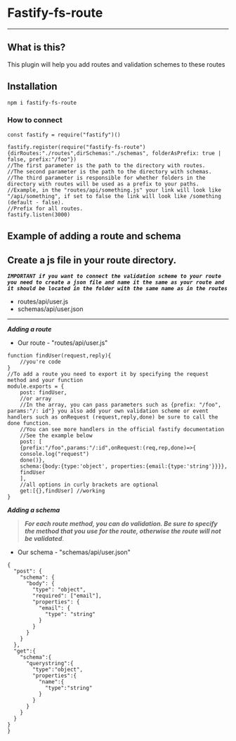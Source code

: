 # Fastify-fs-route
---
## What is this? 
This plugin will help you add routes and validation schemes to these routes

## Installation 
`npm i fastify-fs-route`

### How to connect
```
const fastify = require("fastify")()

fastify.register(require("fastify-fs-route"){dirRoutes:"./routes",dirSchemas:"./schemas", folderAsPrefix: true | false, prefix:"/foo"})
//The first parameter is the path to the directory with routes.
//The second parameter is the path to the directory with schemas.
//The third parameter is responsible for whether folders in the directory with routes will be used as a prefix to your paths. 
//Example, in the "routes/api/something.js" your link will look like "/api/something", if set to false the link will look like /something (default - false).
//Prefix for all routes.
fastify.listen(3000)
```

## Example of adding a route and schema

Сreate a js file in your route directory.
---
***`IMPORTANT if you want to connect the validation scheme to your route you need to create a json file and name it the same as your route and it should be located in the folder with the same name as in the routes`***

* routes/api/user.js
* schemas/api/user.json
---
***Adding a route***
* Our route - "routes/api/user.js"
```
function findUser(request,reply){
    //you're code
}
//To add a route you need to export it by specifying the request method and your function
module.exports = {
    post: findUser,
    //or array
    //In the array, you can pass parameters such as {prefix: "/foo", params:"/: id"} you also add your own validation scheme or event handlers such as onRequest (request,reply,done) be sure to call the done function.        
    //You can see more handlers in the official fastify documentation 
    //See the example below
    post: [
    {prefix:"/foo",params:"/:id",onRequest:(req,rep,done)=>{
    console.log("request") 
    done()},
    schema:{body:{type:'object', properties:{email:{type:'string'}}}},
    findUser
    ],
    //all options in curly brackets are optional
    get:[{},findUser] //working
}
```
***Adding a schema***

> ***For each route method, you can do validation.
> Be sure to specify the method that you use for the route, otherwise the route will not be validated***.

* Our schema - "schemas/api/user.json"
```
{
  "post": {
    "schema": {
      "body": {
        "type": "object",
        "required": ["email"],
        "properties": {
          "email": {
            "type": "string"
          }
        }
      }
    }
  },
  "get":{
    "schema":{
      "querystring":{
        "type":"object",
        "properties":{
          "name":{
            "type":"string"
          }
        }
      }
    }
  }
}
}

```
